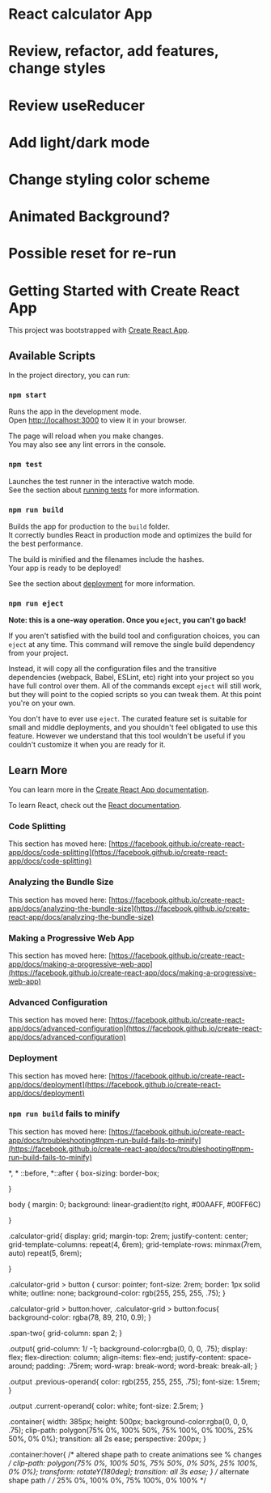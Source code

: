# React calculator App
# Review, refactor, add features, change styles
# Review useReducer
# Add light/dark mode
# Change styling color scheme
# Animated Background?
# Possible reset for re-run



# Getting Started with Create React App



This project was bootstrapped with [Create React App](https://github.com/facebook/create-react-app).

## Available Scripts

In the project directory, you can run:

### `npm start`

Runs the app in the development mode.\
Open [http://localhost:3000](http://localhost:3000) to view it in your browser.

The page will reload when you make changes.\
You may also see any lint errors in the console.

### `npm test`

Launches the test runner in the interactive watch mode.\
See the section about [running tests](https://facebook.github.io/create-react-app/docs/running-tests) for more information.

### `npm run build`

Builds the app for production to the `build` folder.\
It correctly bundles React in production mode and optimizes the build for the best performance.

The build is minified and the filenames include the hashes.\
Your app is ready to be deployed!

See the section about [deployment](https://facebook.github.io/create-react-app/docs/deployment) for more information.

### `npm run eject`

**Note: this is a one-way operation. Once you `eject`, you can't go back!**

If you aren't satisfied with the build tool and configuration choices, you can `eject` at any time. This command will remove the single build dependency from your project.

Instead, it will copy all the configuration files and the transitive dependencies (webpack, Babel, ESLint, etc) right into your project so you have full control over them. All of the commands except `eject` will still work, but they will point to the copied scripts so you can tweak them. At this point you're on your own.

You don't have to ever use `eject`. The curated feature set is suitable for small and middle deployments, and you shouldn't feel obligated to use this feature. However we understand that this tool wouldn't be useful if you couldn't customize it when you are ready for it.

## Learn More

You can learn more in the [Create React App documentation](https://facebook.github.io/create-react-app/docs/getting-started).

To learn React, check out the [React documentation](https://reactjs.org/).

### Code Splitting

This section has moved here: [https://facebook.github.io/create-react-app/docs/code-splitting](https://facebook.github.io/create-react-app/docs/code-splitting)

### Analyzing the Bundle Size

This section has moved here: [https://facebook.github.io/create-react-app/docs/analyzing-the-bundle-size](https://facebook.github.io/create-react-app/docs/analyzing-the-bundle-size)

### Making a Progressive Web App

This section has moved here: [https://facebook.github.io/create-react-app/docs/making-a-progressive-web-app](https://facebook.github.io/create-react-app/docs/making-a-progressive-web-app)

### Advanced Configuration

This section has moved here: [https://facebook.github.io/create-react-app/docs/advanced-configuration](https://facebook.github.io/create-react-app/docs/advanced-configuration)

### Deployment

This section has moved here: [https://facebook.github.io/create-react-app/docs/deployment](https://facebook.github.io/create-react-app/docs/deployment)

### `npm run build` fails to minify

This section has moved here: [https://facebook.github.io/create-react-app/docs/troubleshooting#npm-run-build-fails-to-minify](https://facebook.github.io/create-react-app/docs/troubleshooting#npm-run-build-fails-to-minify)



*, * ::before, *::after {
    box-sizing: border-box;

}

body {
    margin: 0;
    background: linear-gradient(to right, #00AAFF, #00FF6C)
    
}

.calculator-grid{
    display: grid;
    margin-top: 2rem;
    justify-content: center;
    grid-template-columns: repeat(4, 6rem);
    grid-template-rows: minmax(7rem, auto) repeat(5, 6rem);
    
}

.calculator-grid > button {
    cursor: pointer;
    font-size: 2rem;
    border: 1px solid white;
    outline: none;
    background-color: rgb(255, 255, 255, .75);
}

.calculator-grid > button:hover,
.calculator-grid > button:focus{
    background-color: rgba(78, 89, 210, 0.9);
}


.span-two{
    grid-column: span 2;
}

.output{
    grid-column: 1/ -1;
    background-color:rgba(0, 0, 0, .75);
    display: flex;
    flex-direction: column;
    align-items: flex-end;
    justify-content: space-around;
    padding: .75rem;
    word-wrap: break-word;
    word-break: break-all;
}

.output .previous-operand{
    color: rgb(255, 255, 255, .75);
    font-size: 1.5rem;
}

.output .current-operand{
    color: white;
    font-size: 2.5rem;
}

.container{
    width: 385px;
    height: 500px;
    background-color:rgba(0, 0, 0, .75);
    clip-path: polygon(75% 0%, 100% 50%, 75% 100%, 0% 100%, 25% 50%, 0% 0%);
    transition: all 2s ease;
    perspective: 200px;
}


.container:hover{
    /* altered shape path to create animations see % changes */
    clip-path: polygon(75% 0%, 100% 50%, 75% 50%, 0% 50%, 25% 100%, 0% 0%);
    transform: rotateY(180deg);
    transition: all 3s ease;
}
/* alternate shape path */
/* 25% 0%, 100% 0%, 75% 100%, 0% 100% */